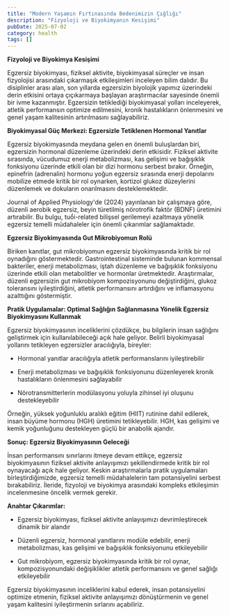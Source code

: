 ```yaml
---
title: "Modern Yaşamın Fırtınasında Bedenimizin Çığlığı"
description: "Fizyoloji ve Biyokimyanın Kesişimi"
pubDate: 2025-07-02
category: health
tags: []
---
```


**Fizyoloji ve Biyokimya Kesişimi**

Egzersiz biyokimyası, fiziksel aktivite, biyokimyasal süreçler ve insan fizyolojisi arasındaki çıkarmaşık etkileşimleri inceleyen bilim dalıdır. Bu disiplinler arası alan, son yıllarda egzersizin biyolojik yapımız üzerindeki derin etkisini ortaya çıçıkarmaya başlayan araştırmacılar sayesinde önemli bir ivme kazanmıştır. Egzersizin tetiklediği biyokimyasal yolları inceleyerek, atletik performansın optimize edilmesini, kronik hastalıkların önlenmesini ve genel yaşam kalitesinin artırılmasını sağlayabiliriz.

**Biyokimyasal Güç Merkezi: Egzersizle Tetiklenen Hormonal Yanıtlar**

Egzersiz biyokimyasında meydana gelen en önemli buluşlardan biri, egzersizin hormonal düzenleme üzerindeki derin etkisidir. Fiziksel aktivite sırasında, vücudumuz enerji metabolizması, kas gelişimi ve bağışıklık fonksiyonu üzerinde etkili olan bir dizi hormonu serbest bırakır. Örneğin, epinefrin (adrenalin) hormonu yoğun egzersiz sırasında enerji depolarını mobilize etmede kritik bir rol oynarken, kortizol glukoz düzeylerini düzenlemek ve dokuların onarılmasını desteklemektedir.

Journal of Applied Physiology'de (2024) yayınlanan bir çalışmaya göre, düzenli aerobik egzersiz, beyin türetilmiş nörotrofik faktör (BDNF) üretimini artırabilir. Bu bulgu, tuổi-related bilişsel gerilemeyi azaltmaya yönelik egzersiz temelli müdahaleler için önemli çıkarımlar sağlamaktadır.

**Egzersiz Biyokimyasında Gut Mikrobiyomun Rolü**

Biriken kanıtlar, gut mikrobiyomun egzersiz biyokimyasında kritik bir rol oynadığını göstermektedir. Gastrointestinal sisteminde bulunan kommensal bakteriler, enerji metabolizması, iştah düzenleme ve bağışıklık fonksiyonu üzerinde etkili olan metabolitler ve hormonlar üretmektedir. Araştırmalar, düzenli egzersizin gut mikrobiyom kompozisyonunu değiştirdiğini, glukoz toleransını iyileştirdiğini, atletik performansını artırdığını ve inflamasyonu azalttığını göstermiştir.

**Pratik Uygulamalar: Optimal Sağlığın Sağlanmasına Yönelik Egzersiz Biyokimyasını Kullanmak**

Egzersiz biyokimyasının inceliklerini çözdükçe, bu bilgilerin insan sağlığını geliştirmek için kullanılabileceği açık hale geliyor. Belirli biyokimyasal yollarını tetikleyen egzersizler aracılığıyla, bireyler:

* Hormonal yanıtlar aracılığıyla atletik performanslarını iyileştirebilir

* Enerji metabolizması ve bağışıklık fonksiyonunu düzenleyerek kronik hastalıkların önlenmesini sağlayabilir

* Nörotransmitterlerin modülasyonu yoluyla zihinsel iyi oluşunu destekleyebilir

Örneğin, yüksek yoğunluklu aralıklı eğitim (HIIT) rutinine dahil edilerek, insan büyüme hormonu (HGH) üretimini tetikleyebilir. HGH, kas gelişimi ve kemik yoğunluğunu destekleyen güçlü bir anabolik ajandır.

**Sonuç: Egzersiz Biyokimyasının Geleceği**

İnsan performansını sınırlarını itmeye devam ettikçe, egzersiz biyokimyasının fiziksel aktivite anlayışımızı şekillendirmede kritik bir rol oynayacağı açık hale geliyor. Keskin araştırmalarla pratik uygulamaları birleştirdiğimizde, egzersiz temelli müdahalelerin tam potansiyelini serbest bırakabiliriz. İleride, fizyoloji ve biyokimya arasındaki kompleks etkileşimin incelenmesine öncelik vermek gerekir.

**Anahtar Çıkarımlar:**

* Egzersiz biyokimyası, fiziksel aktivite anlayışımızı devrimleştirecek dinamik bir alandır

* Düzenli egzersiz, hormonal yanıtlarını modüle edebilir, enerji metabolizması, kas gelişimi ve bağışıklık fonksiyonunu etkileyebilir

* Gut mikrobiyom, egzersiz biyokimyasında kritik bir rol oynar, kompozisyonundaki değişiklikler atletik performansını ve genel sağlığı etkileyebilir

Egzersiz biyokimyasının inceliklerini kabul ederek, insan potansiyelini optimize etmenin, fiziksel aktivite anlayışımızı dönüştürmenin ve genel yaşam kalitesini iyileştirmenin sırlarını açabiliriz.